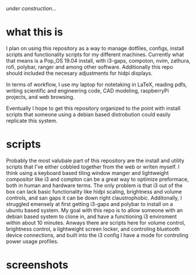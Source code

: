 *under construction...*

# what this is
I plan on using this repository as a way to manage dotfiles, configs, install scripts and functionality scripts for my different machines. Currently what that means is a Pop_OS 19.04 install, with i3-gaps, compoton, nvim, zathura, rofi, polybar, ranger and among other software. Additionally this repo should included the necesary adjustments for hidpi displays.

In terms of workflow, I use my laptop for notetaking in LaTeX, reading pdfs, writing scientific and engineering code, CAD modeling, raspberryPi projects, and web browsing. 

Eventually I hope to get this repository organized to the point with install scripts that someone using a debian based distrobution could easily replicate this system.

# scripts
Probably the most valubale part of this repository are the install and utility scripts that I've either cobbled together from the web or writen myself. I think using a keyboard based tiling window manger and lightweight compositor like i3 and compton can be a great way to optimize preformace, both in human and hardware terms. The only problem is that i3 out of the box can lack basic functionality like hidpi scaling, brightness and volume controls, and san gaps it can be down right claustrophobic. Additonally, I struggled emensely at first getting i3-gaps and polybar to install on a ubuntu based system. My goal with this repo is to allow someone with an debian based system to clone in, and have a functioning i3 enviroment within about 10 minutes. Anways there are scripts here for volume control, brightness control, a lightweight screen locker, and controling bluetooth device connections, and built into the i3 config I have a mode for controling power usage profiles. 

# screenshots
